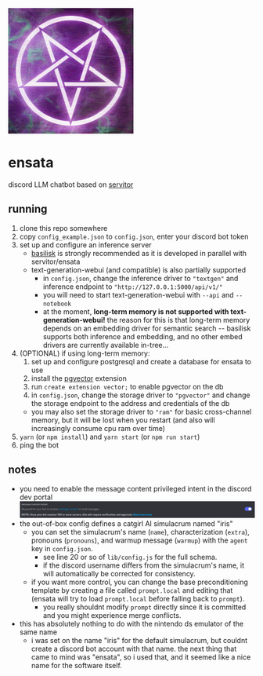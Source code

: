 <img src="images/logo.png" width="256"/>

# ensata

discord LLM chatbot based on [servitor](https://github.com/dithercat/servitor)

## running

1. clone this repo somewhere
2. copy `config_example.json` to `config.json`, enter your discord bot token
3. set up and configure an inference server
   - [basilisk](https://github.com/dithercat/basilisk) is strongly recommended
     as it is developed in parallel with servitor/ensata
   - text-generation-webui (and compatible) is also partially supported
     - in `config.json`, change the inference driver to `"textgen"` and
       inference endpoint to `"http://127.0.0.1:5000/api/v1/"`
     - you will need to start text-generation-webui with `--api` and `--notebook`
     - at the moment, **long-term memory is not supported with
       text-generation-webui!** the reason for this is that long-term memory
       depends on an embedding driver for semantic search -- basilisk supports
       both inference and embedding, and no other embed drivers are currently
       available in-tree...
4. (OPTIONAL) if using long-term memory:
   1. set up and configure postgresql and create a database for ensata to use
   2. install the [pgvector](https://github.com/pgvector/pgvector) extension
   3. run `create extension vector;` to enable pgvector on the db
   4. in `config.json`, change the storage driver to `"pgvector"` and
      change the storage endpoint to the address and credentials of the db
   - you may also set the storage driver to `"ram"` for basic cross-channel
     memory, but it will be lost when you restart (and also will increasingly
     consume cpu ram over time)
5. `yarn` (or `npm install`) and `yarn start` (or `npm run start`)
6. ping the bot

## notes

- you need to enable the message content privileged intent in the discord dev
  portal
  ![](images/messagecontent.png)
- the out-of-box config defines a catgirl AI simulacrum named "iris"
  - you can set the simulacrum's name (`name`), characterization (`extra`),
    pronouns (`pronouns`), and warmup message (`warmup`) with the `agent` key
    in `config.json`.
    - see line 20 or so of `lib/config.js` for the full schema.
    - if the discord username differs from the simulacrum's name, it will
      automatically be corrected for consistency.
  - if you want more control, you can change the base preconditioning template
    by creating a file called `prompt.local` and editing that (ensata will try
    to load `prompt.local` before falling back to `prompt`).
    - you really shouldnt modify `prompt` directly since it is committed and
      you might experience merge conflicts.
- this has absolutely nothing to do with the nintendo ds emulator of the same
  name
  - i was set on the name "iris" for the default simulacrum, but couldnt create
    a discord bot account with that name. the next thing that came to mind
    was "ensata", so i used that, and it seemed like a nice name for the
    software itself.